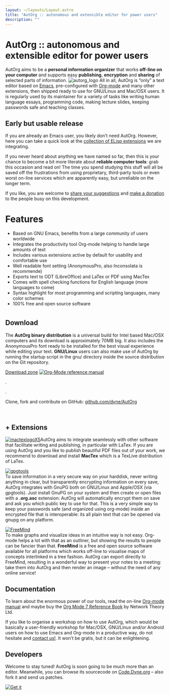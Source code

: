 ```yaml
---
layout: ~/layouts/Layout.astro
title: "AutOrg :: autonomous and extensible editor for power users"
description: ""
---
```


# AutOrg :: autonomous and extensible editor for power users

AutOrg aims to be a **personal information organizer** that works **off-line on your computer** and supports easy **publishing**, **encryption** and **sharing** of selected parts of information. ![](https://www.dyne.org/wp-content/uploads/2012/10/autorg_logo.png "autorg_logo") All in all, AutOrg is “only” a text editor based on [Emacs](http://www.gnu.org/software/emacs/), pre-configured with [Org-mode](http://orgmode.org/) and many other extensions, then shipped ready to use for GNU/Linux and Mac/OSX users. It is regularly used by its maintainer for a variety of tasks like writing human language essays, programming code, making lecture slides, keeping passwords safe and teaching classes.

## Early but usable release

If you are already an Emacs user, you likely don’t need AutOrg. However, here you can take a quick look at the [collection of ELisp extensions](https://github.com/dyne/AutOrg/tree/master/elisp) we are integrating.

If you never heard about anything we have named so far, then this is your chance to become a bit more literate about **reliable computer tools**: grab this occasion and read on! The time you spend studying this stuff will all be saved off the frustrations from using proprietary, third-party tools or even worst on-line services which are apparently easy, but unreliable on the longer term.

If you like, you are welcome to [share your suggestions](https://dyne.org/contact) and [make a donation](https://ko-fi.com/dyneorg) to the people busy on this development.

# Features

*   Based on GNU Emacs, benefits from a large community of users worldwide
*   Integrates the productivity tool Org-mode helping to handle large amounts of text
*   Includes various extensions active by default for usability and comfortable use
*   Well readable font setting (AnonymousPro, also Inconsolata is recommende)
*   Exports text to ODT (LibreOffice) and LaTex or PDF using MacTex
*   Comes with spell checking functions for English language (more languages to come)
*   Syntax highlight for most programming and scripting languages, many color schemes
*   100% free and open source software

#

## Download

The **AutOrg binary distribution** is a universal build for Intel based Mac/OSX computers and its download is approximately 70MB big. It also includes the AnonymousPro font ready to be installed for the best visual experience while editing your text. **GNU/Linux** users can also make use of AutOrg by running the startup script in the gnu/ directory inside the source distribution on the Git repository.

[Download zone](http://files.dyne.org/autorg) [![](https://www.dyne.org/wp-content/uploads/2012/10/org-mode-manual.png "Org-Mode reference manual")](http://www.network-theory.co.uk/org/manual/)

.

.

Clone, fork and contribute on GitHub: [github.com/dyne/AutOrg](https://github.com/dyne/AutOrg)

 

## + Extensions

[![mactexlogoX5](https://www.dyne.org/wp-content/uploads/2012/10/mactexlogoX5.png)](http://tug.org/mactex/)AutOrg aims to integrate seamlessly with other software that facilitate writing and publishing, in particular with LaTex. If you are using AutOrg and you like to publish beautiful PDF files out of your work, we recommend to download and install **MacTex** which is a TexLive distribution of LaTex.

[![gpgtools](https://www.dyne.org/wp-content/uploads/2012/10/gpgtools-300x300.jpg)](https://gpgtools.org)\
To save information in a very secure way on your harddisk, never writing anything in clear, but transparently encrypting information on every save, AutOrg integrates with GnuPG both on GNU/Linux and Apple/OSX (via gpgtools). Just install GnuPG on your system and then create or open files with a **.org.asc** extension: AutOrg will automatically encrypt them on save and ask you which public key to use for that. This is a very simple way to keep your passwords safe (and organized using org-mode) inside an encrypted file that is interoperable: its all plain text that can be opened via gnupg on any platform.

[![FreeMind](https://www.dyne.org/wp-content/uploads/2012/10/wiki.png)](http://freemind.sourceforge.net/wiki/index.php/Main_Page)\
To make graphs and visualize ideas in an intuitive way is not easy. Org-mode helps a lot with that as an outliner, but showing the results to people can be fancier than that. **FreeMind** is a free and open source software available for all platforms which works off-line to visualise maps of concepts interlinked in a tree fashion. AutOrg can export directly to FreeMind, resulting in a wonderful way to present your notes to a meeting: take them into AutOrg and then render an image – without the need of any online service!

## Documentation

To learn about the enormous power of our tools, read the on-line [Org-mode manual](http://orgmode.org/org.html) and maybe buy the [Org Mode 7 Reference Book](http://www.network-theory.co.uk/org/manual/) by Network Theory Ltd.

If you like to organise a workshop on how to use AutOrg, which would be basically a user-friendly workshop for Mac/OSX, GNU/Linux and/or Android users on how to use Emacs and Org-mode in a productive way, do not hesitate and [contact us!](https://www.dyne.org/contact). It won’t be gratis, but it can be enlightening.

## Developers

Welcome to stay tuned! AutOrg is soon going to be much more than an editor. Meanwhile, you can browse its sourcecode on [Code.Dyne.org](http://code.dyne.org/autorg) – also fork it and send us patches.

[![](https://www.dyne.org/wp-content/uploads/2012/10/autorg_splash.jpg "Get it")](http://files.dyne.org/autorg)

